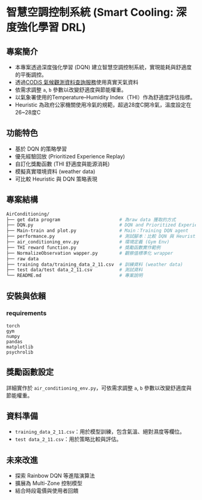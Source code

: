 # 智慧空調控制系統 (Smart Cooling: 深度強化學習 DRL)

## 專案簡介

- 本專案透過深度強化學習 (DQN) 建立智慧空調控制系統，實現能耗與舒適度的平衡調控。
- 透過[CODiS 氣候觀測資料查詢服務](https://codis.cwa.gov.tw/)使用真實天氣資料
- 依需求調整 `a`, `b` 參數以改變舒適度與節能權重。
- 以氣象署使用的Temperature–Humidity Index（THI）作為舒適度評估指標。
- Heuristic 為政府公家機關使用冷氣的規範，超過28度C開冷氣，溫度設定在26~28度C

## 功能特色

- 基於 DQN 的策略學習
- 優先經驗回放 (Prioritized Experience Replay)
- 自訂化獎勵函數 (THI 舒適度與能源消耗)
- 模擬真實環境資料 (weather data)
- 可比較 Heuristic 與 DQN 策略表現

## 專案結構

```bash
AirConditioning/
├── get data program                      # 為raw data 獲取的方式
├── DQN.py                                # DQN and Prioritized Experience Replay Architecture
├── Main-train and plot.py                # Main：Training DQN agent
├── performance.py                        # 測試腳本：比較 DQN 與 Heuristic 策略 (Smartcooling.ipynb 中有多次檢測)
├── air_conditioning_env.py               # 環境定義 (Gym Env)
├── THI reward function.py                # 獎勵函數實作範例
├── NormalizeObservation wapper.py        # 觀察值標準化 wrapper
├── raw data                              
├── training data/training_data_2_11.csv  # 訓練資料 (weather data)
├── test data/test data_2_11.csv          # 測試資料
└── README.md                             # 專案說明
```

## 安裝與依賴

### requirements

```
torch
gym
numpy
pandas
matplotlib
psychrolib
```

## 獎勵函數設定

詳細實作於 `air_conditioning_env.py`，可依需求調整 `a`, `b` 參數以改變舒適度與節能權重。

## 資料準備

- `training_data_2_11.csv`：用於模型訓練，包含氣溫、絕對濕度等欄位。
- `test data_2_11.csv`：用於策略比較與評估。

## 未來改進

- 探索 Rainbow DQN 等進階演算法
- 擴展為 Multi-Zone 控制模型
- 結合時段電價與使用者回饋
